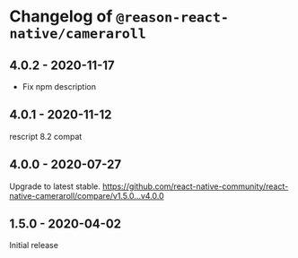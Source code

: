 # Changelog of `@reason-react-native/cameraroll`

## 4.0.2 - 2020-11-17

- Fix npm description

## 4.0.1 - 2020-11-12

rescript 8.2 compat

## 4.0.0 - 2020-07-27

Upgrade to latest stable.
<https://github.com/react-native-community/react-native-cameraroll/compare/v1.5.0...v4.0.0>

## 1.5.0 - 2020-04-02

Initial release
